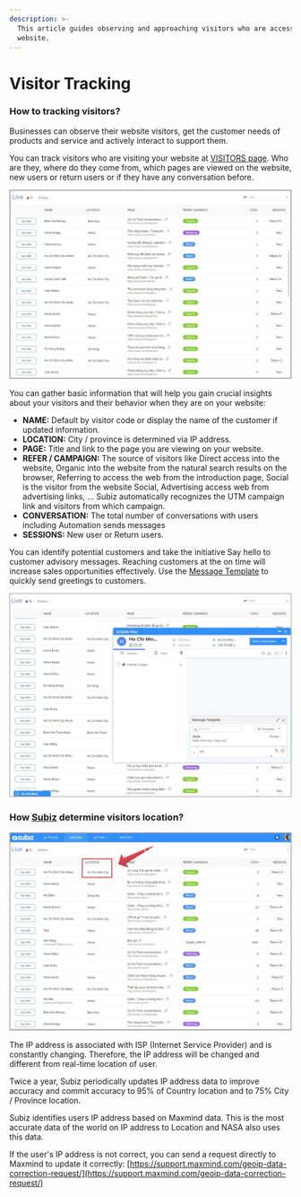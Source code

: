```yaml
---
description: >-
  This article guides observing and approaching visitors who are accessing your
  website.
---
```


# Visitor Tracking

### How to tracking visitors? <a id="how-to-tracking-visitors"></a>

Businesses can observe their website visitors, get the customer needs of products and service and actively interact to support them.

You can track visitors who are visiting your website at [VISITORS page](https://app.subiz.com/visitors). Who are they, where do they come from, which pages are viewed on the website, new users or return users or if they have any conversation before.

![Tracking Website&apos;s visitors at Visitors page](../../.gitbook/assets/visitor.jpg)

You can gather basic information that will help you gain crucial insights about your visitors and their behavior when they are on your website:

* **NAME:** Default by visitor code or display the name of the customer if updated information. 
* **LOCATION:** City / province is determined via IP address. 
* **PAGE:** Title and link to the page you are viewing on your website. 
* **REFER / CAMPAIGN:** The source of visitors like Direct access into the website, Organic into the website from the natural search results on the browser, Referring to access the web from the introduction page, Social is the visitor from the website Social, Advertising access web from advertising links, ... Subiz automatically recognizes the UTM campaign link and visitors from which campaign. 
* **CONVERSATION:** The total number of conversations with users including Automation sends messages 
* **SESSIONS:** New user or Return users. 

You can identify potential customers and take the initiative Say hello to customer advisory messages. Reaching customers at the on time will increase sales opportunities effectively. Use the [Message Template](https://app.subiz.com/message-template) to quickly send greetings to customers.

![Say hello to potential customers](../../.gitbook/assets/mau-tin-nhan.jpg)

### How [Subiz](https://subiz.com/email.html) determine visitors location? <a id="how-subiz-determine-visitors-location"></a>

![Identify visitor&apos;s location based on IP address](../../.gitbook/assets/location.png)

The IP address is associated with ISP \(Internet Service Provider\) and is constantly changing. Therefore, the IP address will be changed and different from real-time location of user.

Twice a year, Subiz periodically updates IP address data to improve accuracy and commit accuracy to 95% of Country location and to 75% City / Province location.

Subiz identifies users IP address based on Maxmind data. This is the most accurate data of the world on IP address to Location and NASA also uses this data.

If the user's IP address is not correct, you can send a request directly to Maxmind to update it correctly: [https://support.maxmind.com/geoip-data-correction-request/](https://support.maxmind.com/geoip-data-correction-request/)



